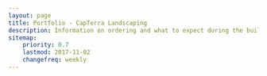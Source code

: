 ```yaml
---
layout: page
title: Portfolio - CapTerra Landscaping
description: Information on ordering and what to expect during the build process.
sitemap:
    priority: 0.7
    lastmod: 2017-11-02
    changefreq: weekly
---
```

<div class="box alt">
	<div class="row 50% uniform">
			<div class="4u"><a href="{{ "/images/frontgardenfull.jpg" | absolute_url }}" data-lightbox="portfolio" data-title="This is a caption"><z span class="image fit"><img src="{{ "/images/frontgarden.jpg" | absolute_url }}" alt="" /></span></z></a></div>
			<div class="4u"><a href="{{ "/images/drainagefull.jpg" | absolute_url }}" data-lightbox="portfolio" data-title="This is a caption"><z span class="image fit"><img src="{{ "/images/drainage.jpg" | absolute_url }}" alt="" /></span></z></a></div>
			<div class="4u$"><a href="{{ "/images/flagstonefull.jpg" | absolute_url }}" data-lightbox="portfolio" data-title="This is a caption"><z span class="image fit"><img src="{{ "/images/flagstone.jpg" | absolute_url }}" alt="" /></span></z></a></div>
			<!-- Break -->
			<div class="4u"><a href="{{ "/images/drainagefull.jpg" | absolute_url }}" data-lightbox="portfolio" data-title="This is a caption"><z span class="image fit"><img src="{{ "/images/drainage.jpg" | absolute_url }}" alt="" /></span></z></a></div>
			<div class="4u"><a href="{{ "/images/frontgardenfull.jpg" | absolute_url }}" data-lightbox="portfolio" data-title="This is a caption"><z span class="image fit"><img src="{{ "/images/frontgarden.jpg" | absolute_url }}" alt="" /></span></z></a></div>
			<div class="4u$"><a href="{{ "/images/treefull.jpg" | absolute_url }}" data-lightbox="portfolio" data-title="This is a caption"><z span class="image fit"><img src="{{ "/images/tree.jpg" | absolute_url }}" alt="" /></span></z></a></div>
			<!-- Break -->
			<div class="4u"><a href="{{ "/images/treefull.jpg" | absolute_url }}" data-lightbox="portfolio" data-title="This is a caption"><z span class="image fit"><img src="{{ "/images/tree.jpg" | absolute_url }}" alt="" /></span></z></a></div>
			<div class="4u"><a href="{{ "/images/drainagefull.jpg" | absolute_url }}" data-lightbox="portfolio" data-title="This is a caption"><z span class="image fit"><img src="{{ "/images/drainage.jpg" | absolute_url }}" alt="" /></span></z></a></div>
			<div class="4u$"><a href="{{ "/images/flagstonefull.jpg" | absolute_url }}" data-lightbox="portfolio" data-title="This is a caption"><z span class="image fit"><img src="{{ "/images/flagstone.jpg" | absolute_url }}" alt="" /></span></z></a></div>
		</div>
</div>


